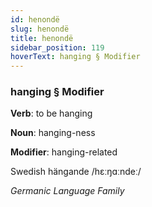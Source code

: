```yaml
---
id: henondë
slug: henondë
title: henondë
sidebar_position: 119
hoverText: hanging § Modifier
---
```


### hanging § Modifier

**Verb**: to be hanging

**Noun**: hanging-ness

**Modifier**: hanging-related

Swedish hängande /hɛːŋɑːndeː/

*Germanic Language Family*